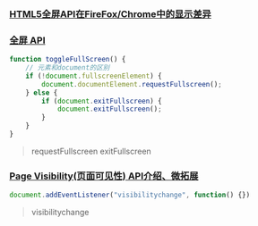 ### [HTML5全屏API在FireFox/Chrome中的显示差异](https://www.zhangxinxu.com/wordpress/2012/10/html5-full-screen-api-firefox-chrome-difference/)

### [全屏 API](https://developer.mozilla.org/zh-CN/docs/Web/API/Fullscreen_API)

```js
function toggleFullScreen() {
    // 元素和document的区别
    if (!document.fullscreenElement) {
        document.documentElement.requestFullscreen();
    } else {
        if (document.exitFullscreen) {
            document.exitFullscreen();
        }
    }
}
```

> requestFullscreen exitFullscreen

### [Page Visibility(页面可见性) API介绍、微拓展](https://www.zhangxinxu.com/wordpress/2012/11/page-visibility-api-introduction-extend/)

```js
document.addEventListener("visibilitychange", function() {})
```

> visibilitychange
